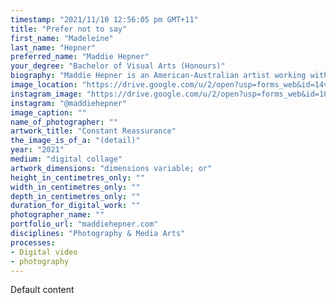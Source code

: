 ```yaml
---
timestamp: "2021/11/10 12:56:05 pm GMT+11"
title: "Prefer not to say"
first_name: "Madeleine"
last_name: "Hepner"
preferred_name: "Maddie Hepner"
your_degree: "Bachelor of Visual Arts (Honours)"
biography: "Maddie Hepner is an American-Australian artist working within photography and media arts, based in Canberra, Australia. Her artistic practice covers topics of personal identity, political discourse, and the utilisation of the found image within a digital context. Hepner is interested in how circulated images and memes work within the alt-right Internet sphere. Her Honours project in 2021 delves into the darker corners of the Internet to understand how this division of photography aligns closely with the division of the concept of the American Dream in the United States today. She has exhibited at a multitude of galleries across Canberra, including Gorman Arts Centre, PhotoAccess, and The Front, and has had photographs commissioned and published in the Woroni Newspaper, Sydney Morning Herald, and Canberra Times."
image_location: "https://drive.google.com/u/2/open?usp=forms_web&id=14vdWkL8p5LooEVKCpQjg76IU0w1STQcf"
instagram_image: "https://drive.google.com/u/2/open?usp=forms_web&id=10yp7wvw8Cd2yZuUbk6g914qWd3UXgZDG"
instagram: "@maddiehepner"
image_caption: ""
name_of_photographer: ""
artwork_title: "Constant Reassurance"
the_image_is_of_a: "(detail)"
year: "2021"
medium: "digital collage"
artwork_dimensions: "dimensions variable; or"
height_in_centimetres_only: ""
width_in_centimetres_only: ""
depth_in_centimetres_only: ""
duration_for_digital_work: ""
photographer_name: ""
portfolio_url: "maddiehepner.com"
disciplines: "Photography & Media Arts"
processes:
- Digital video
- photography
---
```


Default content